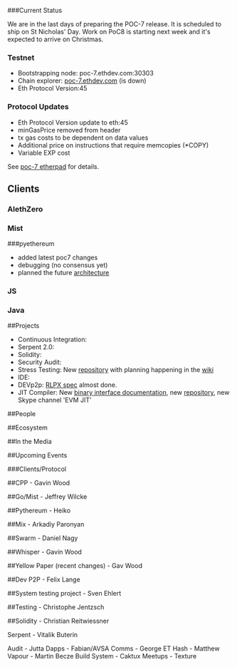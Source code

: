 ###Current Status 

We are in the last days of preparing the POC-7 release. It is scheduled to ship on St Nicholas' Day. Work on PoC8 is starting next week and it's expected to arrive on Christmas.

### Testnet
- Bootstrapping node: poc-7.ethdev.com:30303
- Chain explorer: [poc-7.ethdev.com](http://poc-7.ethdev.com) (is down)
- Eth Protocol Version:45

### Protocol Updates
* Eth Protocol Version update to eth:45
* minGasPrice removed from header
* tx gas costs to be dependent on data values
* Additional price on instructions that require memcopies (*COPY)
* Variable EXP cost

See [poc-7 etherpad](https://ethereum.etherpad.mozilla.org/14) for details.

## Clients
### AlethZero

### Mist

###pyethereum
* added latest poc7 changes 
* debugging (no consensus yet)
* planned the future [architecture](https://github.com/ethereum/pyethereum/issues/189) 

### JS

### Java

##Projects

* Continuous Integration: 
* Serpent 2.0: 
* Solidity: 
* Security Audit:
* Stress Testing: New [repository](https://github.com/ethereum/system-testing) with planning happening in the [wiki](https://github.com/ethereum/system-testing/wiki)
* IDE: 
* DEVp2p: [RLPX spec](https://github.com/ethereum/cpp-ethereum/wiki/RLPX:-Streaming-RLP) almost done.
* JIT Compiler: New [binary interface documentation](https://github.com/ethereum/wiki/wiki/EVM-JIT-Binary-Interface), new [repository](https://github.com/ethereum/evmjit), new Skype channel 'EVM JIT'


##People

##Ecosystem

##In the Media

##Upcoming Events

###Clients/Protocol 

##CPP - Gavin Wood

##Go/Mist - Jeffrey Wilcke

##Pythereum - Heiko

##Mix - Arkadiy Paronyan

##Swarm - Daniel Nagy

##Whisper - Gavin Wood

##Yellow Paper (recent changes) - Gav Wood

##Dev P2P - Felix Lange

##System testing project - Sven Ehlert

##Testing - Christophe Jentzsch


##Solidity - Christian Reitwiessner

Serpent - Vitalik Buterin

Audit - Jutta
Dapps - Fabian/AVSA
Comms - George
ET Hash - Matthew
Vapour - Martin Becze
Build System - Caktux
Meetups - Texture
